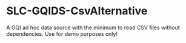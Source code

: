 # SLC-GQIDS-CsvAlternative
A GQI ad hoc data source with the minimum  to read CSV files without dependencies. Use for demo purposes only!
